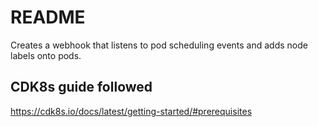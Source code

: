 # README
Creates a webhook that listens to pod scheduling events and adds node labels onto pods.

## CDK8s guide followed
https://cdk8s.io/docs/latest/getting-started/#prerequisites